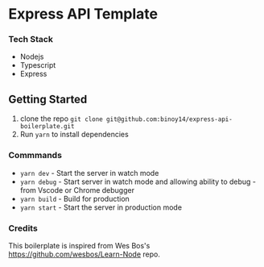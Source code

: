 # Express API Template

### Tech Stack

- Nodejs
- Typescript
- Express

## Getting Started

1. clone the repo `git clone git@github.com:binoy14/express-api-boilerplate.git`
2. Run `yarn` to install dependencies

### Commmands

- `yarn dev` - Start the server in watch mode
- `yarn debug` - Start server in watch mode and allowing ability to debug - from Vscode or Chrome debugger
- `yarn build` - Build for production
- `yarn start` - Start the server in production mode

### Credits

This boilerplate is inspired from Wes Bos's https://github.com/wesbos/Learn-Node repo.
